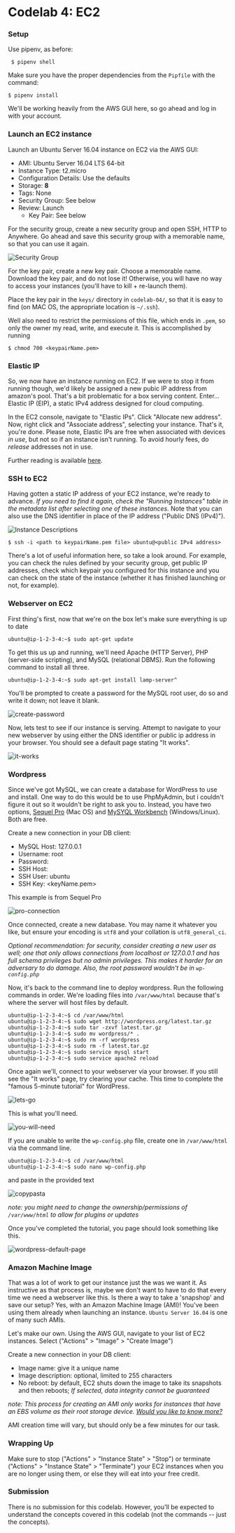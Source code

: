 # Codelab 4: EC2

### Setup

Use pipenv, as before:

```
 $ pipenv shell
```

Make sure you have the proper dependencies from the `Pipfile` with the command:

```
$ pipenv install
```

We'll be working heavily from the AWS GUI here, so go ahead and log in with your account.

### Launch an EC2 instance

Launch an Ubuntu Server 16.04 instance on EC2 via the AWS GUI:
- AMI: Ubuntu Server 16.04 LTS 64-bit
- Instance Type: t2.micro
- Configuration Details: Use the defaults
- Storage: **8**
- Tags: None
- Security Group: See below
- Review: Launch
	- Key Pair: See below

For the security group, create a new security group and open SSH, HTTP to Anywhere. Go ahead and save this security group with a memorable name, so that you can use it again.

![Security Group](../../../media/codelabs/codelab-04/security-group2.png)

For the key pair, create a new key pair. Choose a memorable name. Download the key pair, and do not lose it! Otherwise, you will have no way to access your instances (you'll have to kill + re-launch them).

Place the key pair in the `keys/` directory in `codelab-04/`, so that it is easy to find (on MAC OS, the appropriate location is `~/.ssh`).

Well also need to restrict the permissions of this file, which ends in `.pem`, so only the owner my read, write, and execute it. This is accomplished by running

```
$ chmod 700 <keypairName.pem>
```

### Elastic IP

So, we now have an instance running on EC2. If we were to stop it from running though, we'd likely be assigned a new pubic IP address from amazon's pool. That's a bit problematic for a box serving content. Enter... Elastic IP (EIP), a static IPv4 address designed for cloud computing.

In the EC2 console, navigate to "Elastic IPs". Click "Allocate new address". Now, right click and "Associate address", selecting your instance. That's it, you're done. Please note, Elastic IPs are free when associated with devices *in use*, but not so if an instance isn't running. To avoid hourly fees, do *release* addresses not in use.

Further reading is available [here](https://docs.aws.amazon.com/AWSEC2/latest/UserGuide/elastic-ip-addresses-eip.html).

<!-- NEED TO TRY CONFIGURING MY DOMAIN WITH Route53 BEFORE WRITING
### Your Domain

Register your own domain name at [namecheap.com](https://www.namecheap.com).
-->

### SSH to EC2

Having gotten a static IP address of your EC2 instance, we're ready to advance. *If you need to find it again, check the "Running Instances" table in the metadata list after selecting one of these instances.* Note that you can also use the DNS identifier in place of the IP address ("Public DNS (IPv4)").

![Instance Descriptions](../../../media/codelabs/codelab-04/description.png)

```
$ ssh -i <path to keypairName.pem file> ubuntu@<public IPv4 address>
```

There's a lot of useful information here, so take a look around. For example, you can check the rules defined by your security group, get public IP addresses, check which keypair you configured for this instance and you can check on the state of the instance (whether it has finished launching or not, for example).

### Webserver on EC2

First thing's first, now that we're on the box let's make sure everything is up to date

```
ubuntu@ip-1-2-3-4:~$ sudo apt-get update
```

To get this us up and running, we'll need Apache (HTTP Server), PHP (server-side scripting), and MySQL (relational DBMS). Run the following command to install all three. 

```
ubuntu@ip-1-2-3-4:~$ sudo apt-get install lamp-server^
```
You'll be prompted to create a password for the MySQL root user, do so and write it down; not leave it blank.

![create-password](../../../media/codelabs/codelab-04/create-password.png)

<!-- TRIED THIS, SEQUEL PRO WORKED BETTER
```
ubuntu@ip-1-2-3-4:~$ sudo apt-get install phpmyadmin
```

![select-apache2](../../../media/codelabs/codelab-04/select-apache2.png)

When prompted, choose the default configuration and create a password

![dbconfig-common](../../../media/codelabs/codelab-04/dbconfig-common.png)

symbolic link
sudo ln -s /usr/share/phpmyadmin /var/www/html/phpmyadmin

sudo apt-get install phpmyadmin php-mbstring php-gettext
sudo service apache2 restart
-->
<!--ubuntu@ip-1-2-3-4:~$ sudo service mysql start-->

Now, lets test to see if our instance is serving. Attempt to navigate to your new webserver by using either the DNS identifier or public ip address in your browser. You should see a default page stating "It works".

![it-works](../../../media/codelabs/codelab-04/it-works.png)

### Wordpress

Since we've got MySQL, we can create a database for WordPress to use and install. One way to do this would be to use PhpMyAdmin, but i couldn't figure it out so it wouldn't be right to ask you to. Instead, you have two options, [Sequel Pro](http://www.sequelpro.com) (Mac OS) and [MySYQL Workbench](http://www.mysql.com/products/workbench/) (Windows/Linux). Both are free.

Create a new connection in your DB client:
- MySQL Host: 127.0.0.1
- Username: root
- Password: <the one you wrote down earlier>
- SSH Host: <public ip>
- SSH User: ubuntu
- SSH Key: <keyName.pem>
	
This example is from Sequel Pro

![pro-connection](../../../media/codelabs/codelab-04/pro-connection.png)

Once connected, create a new database. You may name it whatever you like, but ensure your encoding is `utf8` and your collation is `utf8_general_ci`.

*Optional recommendation: for security, consider creating a new user as well; one that only allows connections from localhost or 127.0.0.1 and has full schema privileges but no admin privileges. This makes it harder for an adversary to do damage. Also, the root password wouldn't be in `wp-config.php`*

Now, it's back to the command line to deploy wordpress. Run the following commands in order. We're loading files into `/var/www/html` because that's where the server will host files by default.

```
ubuntu@ip-1-2-3-4:~$ cd /var/www/html
ubuntu@ip-1-2-3-4:~$ sudo wget http://wordpress.org/latest.tar.gz
ubuntu@ip-1-2-3-4:~$ sudo tar -zxvf latest.tar.gz
ubuntu@ip-1-2-3-4:~$ sudo mv wordpress/* .
ubuntu@ip-1-2-3-4:~$ sudo rm -rf wordpress
ubuntu@ip-1-2-3-4:~$ sudo rm -f latest.tar.gz
ubuntu@ip-1-2-3-4:~$ sudo service mysql start
ubuntu@ip-1-2-3-4:~$ sudo service apache2 reload
```

Once again we'll, connect to your webserver via your browser. If you still see the "It works" page, try clearing your cache. This time to complete the "famous 5-minute tutorial" for WordPress.

![lets-go](../../../media/codelabs/codelab-04/lets-go.png)

This is what you'll need.

![you-will-need](../../../media/codelabs/codelab-04/you-will-need.png)

If you are unable to write the `wp-config.php` file, create one in `/var/www/html` via the command line.

```
ubuntu@ip-1-2-3-4:~$ cd /var/www/html
ubuntu@ip-1-2-3-4:~$ sudo nano wp-config.php
```

and paste in the provided text

![copypasta](../../../media/codelabs/codelab-04/copypasta.png)

*note: you might need to change the ownership/permissions of `/var/www/html` to allow for plugins or updates* <!--i had to manually create wp-config.php with copypasta to the command line-->

Once you've completed the tutorial, you page should look something like this.

![wordpress-default-page](../../../media/codelabs/codelab-04/wordpress-default-page.png)

### Amazon Machine Image

That was a lot of work to get our instance just the was we want it. As instructive as that process is, maybe we don't want to have to do that every time we need a webserver like this. Is there a way to take a 'snapshop' and save our setup? Yes, with an Amazon Machine Image (AMI)! You've been using them already when launching an instance. `Ubuntu Server 16.04` is one of many such AMIs.

Let's make our own. Using the AWS GUI, navigate to your list of EC2 instances. Select ("Actions" > "Image" > "Create Image")
	
Create a new connection in your DB client:
- Image name: give it a unique name
- Image description: optional, limited to 255 characters
- No reboot: by default, EC2 shuts down the image to take its snapshots and then reboots; _If selected, data integrity cannot be guaranteed_
	
*note: This process for creating an AMI only works for instances that have an EBS volume as their root storage device. [Would you like to know more?](https://docs.aws.amazon.com/AWSEC2/latest/UserGuide/AMIs.html)*

AMI creation time will vary, but should only be a few minutes for our task.

<!-- 
if you're not using a static ip, you may can update by modifying the DB

update wp_options set option_value = replace(option_value, 'ec2-<old_ip>', 'ec2-<new_ip>') -->

### Wrapping Up

Make sure to stop ("Actions" > "Instance State" > "Stop") or terminate ("Actions" > "Instance State" > "Terminate") your EC2 instances when you are no longer using them, or else they will eat into your free credit.
<!--
Here are some [ideas](http://www.wpbeginner.com/beginners-guide/top-10-most-important-things-to-do-after-installing-wordpress/) for what to do with your site, now that it's up.
-->
### Submission

There is no submission for this codelab. However, you'll be expected to understand the concepts covered in this codelab (not the commands -- just the concepts).




<!--# LEGACY CODELAB-03

### Webserver on EC2

Let's host a simple website on EC2. On your box, create a simple HTML file. Feel free to put whatever you would like into the file.

```
ec2 ~$ vim index.html
```

```
<html>
	<body>
		<h1>Hello CMSC389L!</h1>
	</body>
</html>
```

Now, start a web server hosted on port 80. This is the default HTTP port, which we opened up in our security group. Python comes with a module which handles all of the networking and web handling necessary to run a simple web server, which we are calling with the `-m` (module) flag.

```

ec2 ~$ sudo python3 -m http.server 80
```

Now, in your browser, go to the public IP or DNS identifier of your EC2 instance, at port 80. If everything went well, you should see your basic website!

You could now go back and edit the security group you created to limit HTTP access to just a specific IP address and you will see that you are no longer able to access this web page.

### EBS Volumes

To see the attached volumes, use the list block devices command:

```
ec2 ~$ lsblk
NAME    MAJ:MIN RM SIZE RO TYPE MOUNTPOINT
xvda    202:0    0   8G  0 disk
└─xvda1 202:1    0   8G  0 part /
xvdb    202:16   0  40G  0 disk
```

As we can see, there are two attached devices (xvda1, xvdb), and one is mounted onto the root directory.

We can mount the root volume again, to look at its contents:

```
ec2 ~$ mkdir ec2-volume
ec2 ~$ sudo mount /dev/xvda1 ~/ec2-volume
ec2 ~$ sudo chown ubuntu ec2-volume
ec2 ~$ ls ec2-volume
bin   dev  home        lib    lost+found  mnt  proc  run   snap  sys  usr  vmlinuz
boot  etc  initrd.img  lib64  media       opt  root  sbin  srv   tmp  var
```

As you can see, this folder now contains the same contents as the root directory, since this volume is now mounted onto both directories.

Go ahead and unmount this volume from that folder:

```
ec2 ~$ sudo umount ~/ec2-volume
```

Let's inspect the contents of that EBS volume (change the device name based on the output of `lsblk`):

```
ec2 ~$ sudo file -s /dev/xvdb
/dev/xvdb: data
```

The output indicates that the volume has not been initialized with a file system, yet.

Let's compare that with the root device:

```
ec2 ~$ sudo file -s /dev/xvda1
/dev/xvda1: Linux rev 1.0 ext4 filesystem data, UUID=3e13556e-d28d-407b-bcc6-97160eafebe1, volume name "cloudimg-rootfs" (needs journal recovery) (extents) (large files) (huge files)
```

This indicates that xvda1 contains an ext4 file system. We want to create something similar on the EBS volume we mounted (xvdb).

```
ec2 ~$ sudo mkfs -t ext4 /dev/xvdb
mke2fs 1.42.13 (17-May-2015)
Creating filesystem with 10485760 4k blocks and 2621440 inodes
Filesystem UUID: dceca987-ea34-43f1-839f-abbb54b7ed8b
Superblock backups stored on blocks:
	32768, 98304, 163840, 229376, 294912, 819200, 884736, 1605632, 2654208,
	4096000, 7962624

Allocating group tables: done
Writing inode tables: done
Creating journal (32768 blocks): done
Writing superblocks and filesystem accounting information: done
ec2 ~$ sudo file -s /dev/xvdb
/dev/xvdb: Linux rev 1.0 ext4 filesystem data, UUID=dceca987-ea34-43f1-839f-abbb54b7ed8b (extents) (large files) (huge files)
```

Now, if we mount this volume we will be able to read and write into it:

```
ec2 ~$ sudo mount /dev/xvdb ~/ec2-volume
ec2 ~$ sudo chown ubuntu ec2-volume
ec2 ~$ ls ec2-volume/
lost+found
ec2 ~$ echo "Hello World! From CMSC389L" > ec2-volume/hello.txt
ec2 ~$ ls ec2-volume/
hello.txt  lost+found
ec2 ~$ more ec2-volume/hello.txt
Hello World! From CMSC389L
```

Let's move this volume onto a new instance. Go ahead and unmount it before exiting:

```
ec2 ~$ sudo umount ~/ec2-volume
ec2 ~$ exit
```

Launch a new instance, with the same settings as above, except without the EBS volume.

In the Management Console, under "Volumes", detach the EBS volume ("Actions" > "Detach Volume") from the first instance. Then attach it to the second instance ("Actions" > "Attach Volume").

SSH onto the box and run `lsblk`. You should see the newly attached volume. Mount the volume, and you will see `hello.txt`!

You could also terminate this instance, and all data in this volume will live on.

Keep at least one instance around.

### IAM Roles

Just like we created an IAM user that we could sign in with to access our AWS account via the CLI, we can create IAM roles to give to EC2 instances.

These IAM roles/users can be given policy documents which specify exactly what permissions they have.

We will create an IAM role for accessing S3 documents, and then assign this role to a new EC2 instance.

First, SSH onto one of your previous EC2 instances. Attempt to look at the list of buckets in S3:

```
ec2 ~$ sudo apt install -y awscli
ec2 ~$ aws s3 ls
Unable to locate credentials. You can configure credentials by running "aws configure".
```

By default, your EC2 instance does not have access to any other AWS resources. We could run `aws configure` and give it the credentials we created for the CLI, however this is a bad practice. If an EC2 instance were to be compromised, an attacker would have access to admin-level credentials and could export them and use them elsewhere. Plus, if we found out, we would have to change the AWS configuration on every single EC2 instance we had running (if we are running a consumer internet company on AWS, that could be in the 100s+!). Instead, AWS roles are managed by AWS and no key is exposed in plaintext on our instance.

Go ahead and create the IAM role via the Management Console. Open the IAM service and go to the "Roles" tab. Select the correct IAM role type: "Create Role" > "AWS Service" > "EC2". On the permissions tab, search for the "AmazonS3ReadOnlyAccess" policy. Go ahead and give it a name and save the new role.

This policy documents looks like this:
```
{
    "Version": "2012-10-17",
    "Statement": [
        {
            "Effect": "Allow",
            "Action": [
                "s3:Get*",
                "s3:List*"
            ],
            "Resource": "*"
        }
    ]
}
```

As you can see, it enables the S3 Get and List operations on any AWS resource.

Go and create a new EC2 instance, with the same settings as before (minus the EBS volume), except on the "Configure Instance Details" page, select your s3-read-only policy in the "IAM role" dropdown.

SSH onto this new instance.

```
ec2 ~$ sudo apt install -y awscli
ec2 ~$ aws s3 ls
2017-09-08 12:30:19 cmsc389l
2017-09-12 13:27:27 cmsc389l-colink
2017-09-13 11:53:39 cmsc389l-colink-codelab-02-trail
2017-09-13 16:13:03 cmsc389l-colink-website
...
```

As you can see, your EC2 instance can now access your S3 data, without any form of credentials on the EC2 instance:

```
ec2 ~$ aws configure
AWS Access Key ID [None]:
AWS Secret Access Key [None]:
Default region name [None]:
Default output format [None]:
ec2 ~$ ls ~/.aws
ls: cannot access '/home/ubuntu/.aws': No such file or directory
ec2 ~$ echo $AWS_ACCESS_KEY_ID

ec2 ~$  echo $AWS_ACCESS_SECRET_KEY

```

We can go ahead and use this to sync in everything from the S3 website bucket onto our instance:

```
ec2 ~$ mkdir website
ec2 ~$ aws s3 sync s3://cmsc389l-colink-website website
...
ec2 ~$ ls website
apply.html  assets  catalog.html  CNAME  contact.html  css  faq.html  fwe  index.html  js
```

If you run a Python server in the `website/` directory, and visit the IP address via your browser (`http://<ip address>/website/`), you'll see the STICs website again!
EIP -->